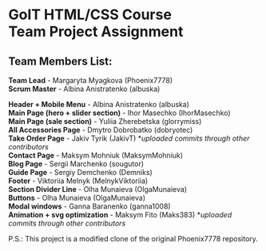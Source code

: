 # GoIT HTML/CSS Course <br> Team Project Assignment

## Team Members List:
**Team Lead** - Margaryta Myagkova (Phoenix7778) <br> 
**Scrum Master** - Albina Anistratenko (albuska)

**Header + Mobile Menu** - Albina Anistratenko (albuska) <br> 
**Main Page (hero + slider section)** - Ihor Masechko (IhorMasechko) <br> 
**Main Page (sale section)** - Yuliia Zherebetska (glorrymiss) <br> 
**All Accessories Page** - Dmytro Dobrobatko (dobryotec) <br> 
**Take Order Page** - Jakiv Tyrik (JakivT) **uploaded commits through other contributors* <br> 
**Contact Page** - Maksym Mohniuk (MaksymMohniuk) <br> 
**Blog Page** - Sergii Marchenko (sougutor) <br> 
**Guide Page** - Sergiy Demchenko (Demniks) <br> 
**Footer** - Viktoriia Melnyk (MelnykViktoriia) <br> 
**Section Divider Line** - Olha Munaieva (OlgaMunaieva) <br> 
**Buttons** - Olha Munaieva (OlgaMunaieva) <br> 
**Modal windows** - Ganna Baranenko (ganna1008) <br> 
**Animation + svg optimization** - Maksym Fito (Maks383) **uploaded commits through other contributors*

P.S.: This project is a modified clone of the original Phoenix7778 repository. 
